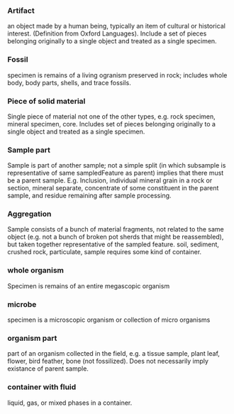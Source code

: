 ### Artifact
an object made by a human being, typically an item of cultural or historical interest. (Definition from Oxford Languages). Include a set of pieces belonging originally to a single object and treated as a single specimen.
### Fossil
specimen is remains of a living ogranism preserved in rock; includes whole body, body parts, shells, and trace fossils. 
### Piece of solid material
Single piece of material not one of the other types, e.g. rock specimen, mineral specimen, core. Includes set of pieces belonging originally to a single object and treated as a single specimen.
### Sample part
Sample is  part of another sample; not a simple split (in which subsample is representative of same sampledFeature as parent) implies that there must be a parent sample. E.g. Inclusion, individual mineral grain in a rock or section, mineral separate, concentrate of some constituent in the parent sample, and residue remaining after sample processing.
### Aggregation
Sample consists of a bunch of material fragments, not related to the same object (e.g. not a bunch of broken pot sherds that might be reassembled), but taken together representative of the sampled feature. soil, sediment, crushed rock, particulate, sample requires some kind of container.
### whole organism
Specimen is remains of an entire megascopic organism
### microbe
specimen is a microscopic organism or collection of micro organisms
### organism part
part of an organism collected in the field, e.g. a tissue sample, plant leaf, flower, bird feather, bone (not fossilized).  Does not necessarily  imply existance of parent sample. 
### container with fluid
liquid, gas, or mixed phases in a container.
